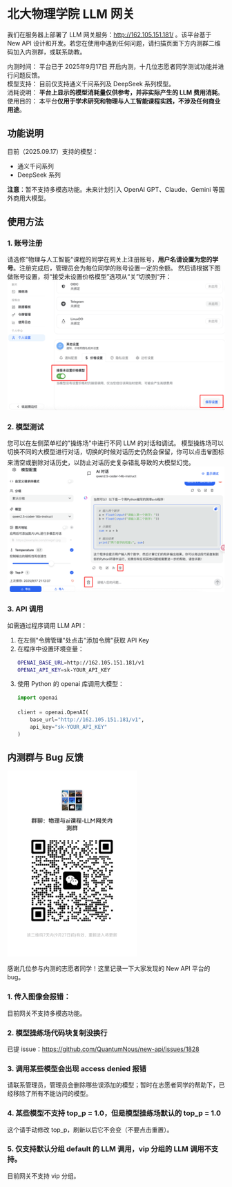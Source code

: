 # 北大物理学院 LLM 网关

我们在服务器上部署了 LLM 网关服务：http://162.105.151.181/ 。该平台基于 New API 设计和开发。若您在使用中遇到任何问题，请扫描页面下方内测群二维码加入内测群，或联系助教。

内测时间： 平台已于 2025年9月17日 开启内测，十几位志愿者同学测试功能并进行问题反馈。  
模型支持： 目前仅支持通义千问系列及 DeepSeek 系列模型。  
消耗说明： **平台上显示的模型消耗量仅供参考，并非实际产生的 LLM 费用消耗**。  
使用目的： 本平台**仅用于学术研究和物理与人工智能课程实践，不涉及任何商业用途**。  

## 功能说明

目前（2025.09.17）支持的模型：
- 通义千问系列
- DeepSeek 系列

**注意**：暂不支持多模态功能。未来计划引入 OpenAI GPT、Claude、Gemini 等国外商用大模型。

## 使用方法

### 1. 账号注册
请选修"物理与人工智能"课程的同学在网关上注册账号，**用户名请设置为您的学号**。注册完成后，管理员会为每位同学的账号设置一定的余额。
然后请根据下图做账号设置，将“接受未设置价格模型”选项从“关”切换到“开：
![账号设置](./llm-gateway/1.png)

### 2. 模型测试
您可以在左侧菜单栏的"操练场"中进行不同 LLM 的对话和调试。
模型操练场可以切换不同的大模型进行对话，切换的时候对话历史仍然会保留，你可以点击🗑️图标来清空或删除对话历史，以防止对话历史复杂错乱导致的大模型幻觉。
![对话历史管理](./llm-gateway/2.png)

### 3. API 调用
如需通过程序调用 LLM API：

1. 在左侧"令牌管理"处点击"添加令牌"获取 API Key
2. 在程序中设置环境变量：
   ```bash
   OPENAI_BASE_URL=http://162.105.151.181/v1
   OPENAI_API_KEY=sk-YOUR_API_KEY
   ```
3. 使用 Python 的 openai 库调用大模型：
   ```python
   import openai
   
   client = openai.OpenAI(
       base_url="http://162.105.151.181/v1",
       api_key="sk-YOUR_API_KEY"
   )
   ```

## 内测群与 Bug 反馈

<img src="./llm-gateway/3.jpg" alt="内测群二维码" width="300" />

感谢几位参与内测的志愿者同学！这里记录一下大家发现的 New API 平台的 bug。

### 1. 传入图像会报错：
目前网关不支持多模态功能。

### 2. 模型操练场代码块复制没换行

已提 issue：https://github.com/QuantumNous/new-api/issues/1828

### 3. 调用某些模型会出现 access denied 报错

请联系管理员，管理员会删除哪些误添加的模型；暂时在志愿者同学的帮助下，已经移除了所有不能访问的模型。

### 4. 某些模型不支持 top_p = 1.0，但是模型操练场默认的 top_p = 1.0

这个请手动修改 top_p，刷新以后它不会变（不要点击重置）。

### 5. 仅支持默认分组 default 的 LLM 调用，vip 分组的 LLM 调用不支持。
目前网关不支持 vip 分组。